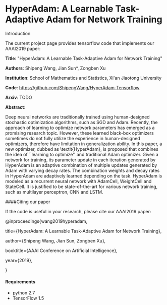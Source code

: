 HyperAdam: A Learnable Task-Adaptive Adam for Network Training
=
Introduction

The current project page provides tensorflow code that implements our AAAI2019 paper:

**Title**:  "HyperAdam: A Learnable Task-Adaptive Adam for Network Training"

**Authors**: Shipeng Wang, Jian Sun*, Zongben Xu

**Institution**: School of Mathematics and Statistics, Xi'an Jiaotong University

**Code**:  https://github.com/ShipengWang/HyperAdam-Tensorflow

**Arxiv**: TODO

**Abstract**:

Deep neural networks are traditionally trained using human-designed stochastic optimization algorithms, such as SGD and Adam. Recently, the approach of learning to optimize network parameters has emerged as a promising research topic. However, these learned black-box optimizers sometimes do not fully utilize  the experience in human-designed optimizers, therefore have limitation in generalization ability. In this paper, a new optimizer, dubbed as \textit{HyperAdam}, is proposed that combines the idea of ``learning to optimize'' and traditional Adam optimizer. Given a network for training, its parameter update in each iteration generated by HyperAdam is an adaptive combination of multiple updates generated by Adam with varying decay rates. The combination weights and decay rates in HyperAdam are adaptively learned depending on the task.  HyperAdam is  modeled as a recurrent neural network with AdamCell, WeightCell and StateCell. It is justified to be state-of-the-art for various network training, such as multilayer perceptron, CNN and LSTM.

####Citing our paper

If the code is useful in your research, please cite our AAAI2019 paper:

@inproceedings{wang2019hyperadam,

title={HyperAdam: A Learnable Task-Adaptive Adam for Network Training},

author={Shipeng Wang, Jian Sun, Zongben Xu},

booktitle={AAAI Conference on Artificial Intelligence},

year={2019},

}

#### Requirements

+ python 2.7
+ TensorFlow 1.5



